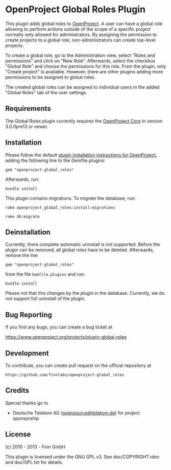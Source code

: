 OpenProject Global Roles Plugin
==========================


This plugin adds global roles to [OpenProject](https://www.openproject.org).
A user can have a global role allowing to perform actions outside of the scope
of a specific project normally only allowed for administrators.
By assigning the permission to create projects to a global role,
non-administrators can create top-level projects.

To create a global role, go to the Administration view, select "Roles and permissions"
and click on "New Role". Afterwards, select the checkbox "Global Role" and choose the
permissions for this role. From the plugin, only "Create project" is available.
However, there are other plugins adding more permissions to be assigned to global
roles.

The created global roles can be assigned to individual users in the added "Global Roles"
tab of the user settings.

Requirements
------------

The Global Roles plugin currently requires the [OpenProject Core](https://github.com/opf/openproject/) in
version 3.0.0pre13 or newer.


Installation
------------

Please follow the default [plugin installation instructions for
OpenProject](https://www.openproject.org/projects/openproject/wiki/Installation#222-Add-plugins),
adding the following line to the Gemfile.plugins:

`gem "openproject-global_roles"`

Afterwards, run:

`bundle install`

This plugin contains migrations. To migrate the database, run:

`rake openproject_global_roles:install:migrations`

`rake db:migrate`

Deinstallation
--------------

Currently, there complete automatic uninstall is not supported.
Before the plugin can be removed, all global roles have to be deleted.
Afterwards, remove the line

`gem "openproject-global_roles"`

from the file `Gemfile.plugins` and run:

`bundle install`

Please not that this changes by the plugin in the database. Currently, we do not
support full uninstall of the plugin.

Bug Reporting
-------------

If you find any bugs, you can create a bug ticket at

https://www.openproject.org/projects/plugin-global-roles

Development
-----------

To contribute, you can create pull request on the official repository at

`https://github.com/finnlabs/openproject-global_roles`

Credits
-------

Special thanks go to

* Deutsche Telekom AG (opensource@telekom.de) for project sponsorship

License
-------

(c) 2010 - 2013 - Finn GmbH

This plugin is licensed under the GNU GPL v3. See doc/COPYRIGHT.rdoc and
doc/GPL.txt for details.
